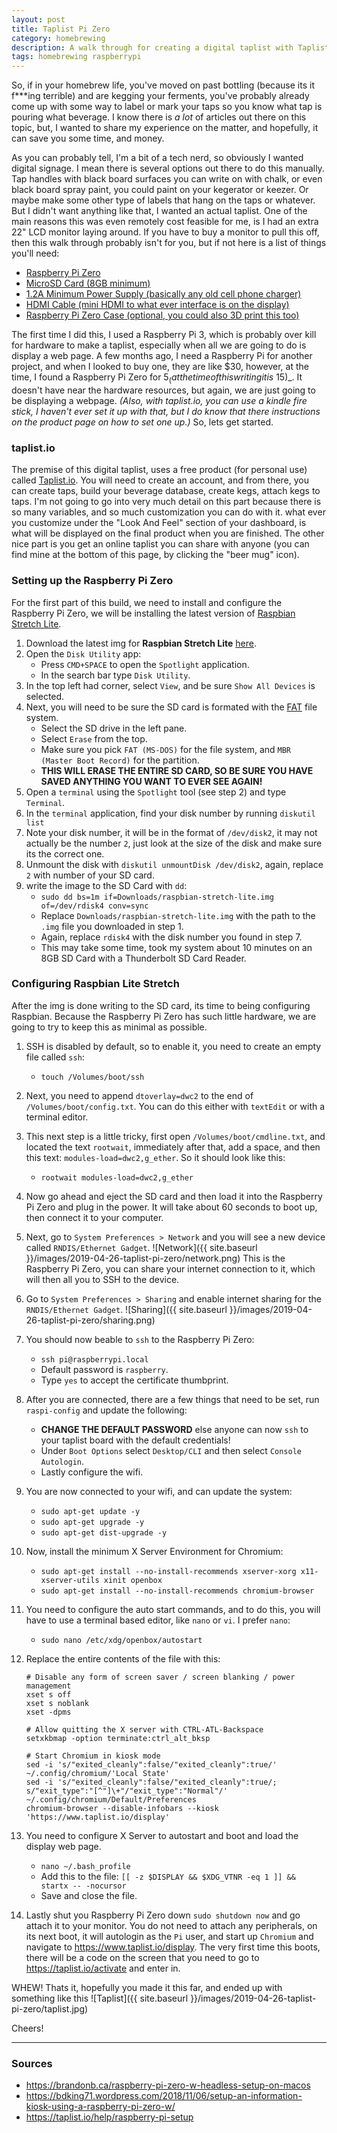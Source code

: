 ```yaml
---
layout: post
title: Taplist Pi Zero
category: homebrewing
description: A walk through for creating a digital taplist with Taplist.io and Raspberry Pi Zero.
tags: homebrewing raspberrypi
---
```


So, if in your homebrew life, you've moved on past bottling (because its it f***ing terrible) and are kegging your ferments, you've probably already come up with some way to label or mark your taps so you know what tap is pouring what beverage.  I know there is _a lot_ of articles out there on this topic, but, I wanted to share my experience on the matter, and hopefully, it can save you some time, and money.

As you can probably tell, I'm a bit of a tech nerd, so obviously I wanted digital signage.  I mean there is several options out there to do this manually.  Tap handles with black board surfaces you can write on with chalk, or even black board spray paint, you could paint on your kegerator or keezer.  Or maybe make some other type of labels that hang on the taps or whatever.  But I didn't want anything like that, I wanted an actual taplist.  One of the main reasons this was even remotely cost feasible for me, is I had an extra 22" LCD monitor laying around.  If you have to buy a monitor to pull this off, then this walk through probably isn't for you, but if not here is a list of things you'll need:

* [Raspberry Pi Zero](https://www.amazon.com/gp/product/B01L3IU6XS/ref=as_li_qf_asin_il_tl?ie=UTF8&tag=angrymrtom-20&creative=9325&linkCode=as2&creativeASIN=B01L3IU6XS&linkId=5ad8ce250e1079a1dbff8a6f1cba3d0d)
* [MicroSD Card (8GB minimum)](https://www.amazon.com/gp/product/B0012Y2LLE/ref=as_li_qf_asin_il_tl?ie=UTF8&tag=angrymrtom-20&creative=9325&linkCode=as2&creativeASIN=B0012Y2LLE&linkId=ee9d9d3e68054a23ab63d1f02537e85e)
* [1.2A Minimum Power Supply (basically any old cell phone charger)](https://www.amazon.com/gp/product/B00GF9T3I0/ref=as_li_qf_asin_il_tl?ie=UTF8&tag=angrymrtom-20&creative=9325&linkCode=as2&creativeASIN=B00GF9T3I0&linkId=0d85b67b54f9a9ee66e63ae36f2a1b7c)
* [HDMI Cable (mini HDMI to what ever interface is on the display)](https://www.amazon.com/gp/product/B01KRKO4MM/ref=as_li_qf_asin_il_tl?ie=UTF8&tag=angrymrtom-20&creative=9325&linkCode=as2&creativeASIN=B01KRKO4MM&linkId=a1915b0866bd47fda46a792c390f5334)
* [Raspberry Pi Zero Case (optional, you could also 3D print this too)](https://www.amazon.com/gp/product/B01HP636I4/ref=as_li_qf_asin_il_tl?ie=UTF8&tag=angrymrtom-20&creative=9325&linkCode=as2&creativeASIN=B01HP636I4&linkId=ab3467b15878cbe5c1780d9c252cd551)

The first time I did this, I used a Raspberry Pi 3, which is probably over kill for hardware to make a taplist, especially when all we are going to do is display a web page.  A few months ago, I need a Raspberry Pi for another project, and when I looked to buy one, they are like $30, however, at the time, I found a Raspberry Pi Zero for $5 _(at the time of this writing it is ~$15)_.  It doesn't have near the hardware resources, but again, we are just going to be displaying a webpage.  _(Also, with taplist.io, you can use a kindle fire stick, I haven't ever set it up with that, but I do know that there instructions on the product page on how to set one up.)_  So, lets get started.

### taplist.io
The premise of this digital taplist, uses a free product (for personal use) called [Taplist.io](https://taplist.io).  You will need to create an account, and from there, you can create taps, build your beverage database, create kegs, attach kegs to taps.  I'm not going to go into very much detail on this part because there is so many variables, and so much customization you can do with it.  what ever you customize under the "Look And Feel" section of your dashboard, is what will be displayed on the final product when you are finished.  The other nice part is you get an online taplist you can share with anyone (you can find mine at the bottom of this page, by clicking the "beer mug" icon).

### Setting up the Raspberry Pi Zero
For the first part of this build, we need to install and configure the Raspberry Pi Zero, we will be installing the latest version of [Raspbian Stretch Lite](https://www.raspbian.org).
1. Download the latest img for **Raspbian Stretch Lite** [here](https://www.raspberrypi.org/downloads/raspbian/).
2. Open the `Disk Utility` app:
    * Press `CMD+SPACE` to open the `Spotlight` application.
    * In the search bar type `Disk Utility`.
3. In the top left had corner, select `View`, and be sure `Show All Devices` is selected.
4. Next, you will need to be sure the SD card is formated with the [FAT](https://en.wikipedia.org/wiki/Design_of_the_FAT_file_system) file system.
    * Select the SD drive in the left pane.
    * Select `Erase` from the top.
    * Make sure you pick `FAT (MS-DOS)` for the file system, and `MBR (Master Boot Record)` for the partition.
    * **THIS WILL ERASE THE ENTIRE SD CARD, SO BE SURE YOU HAVE SAVED ANYTHING YOU WANT TO EVER SEE AGAIN!**
5. Open a `terminal` using the `Spotlight` tool (see step 2) and type `Terminal`.
6. In the `terminal` application, find your disk number by running `diskutil list`
7. Note your disk number, it will be in the format of `/dev/disk2`, it may not actually be the number `2`, just look at the size of the disk and make sure its the correct one.
8. Unmount the disk with `diskutil unmountDisk /dev/disk2`, again, replace `2` with number of your SD card.
9. write the image to the SD Card with `dd`:
    * `sudo dd bs=1m if=Downloads/raspbian-stretch-lite.img of=/dev/rdisk4 conv=sync`
    * Replace `Downloads/raspbian-stretch-lite.img` with the path to the `.img` file you downloaded in step 1.
    * Again, replace `rdisk4` with the disk number you found in step 7.
    * This may take some time, took my system about 10 minutes on an 8GB SD Card with a Thunderbolt SD Card Reader.

### Configuring Raspbian Lite Stretch
After the img is done writing to the SD card, its time to being configuring Raspbian.  Because the Raspberry Pi Zero has such little hardware, we are going to try to keep this as minimal as possible.
1. SSH is disabled by default, so to enable it, you need to create an empty file called `ssh`:
    * `touch /Volumes/boot/ssh`
2. Next, you need to append `dtoverlay=dwc2` to the end of `/Volumes/boot/config.txt`.  You can do this either with `textEdit` or with a terminal editor.
3. This next step is a little tricky, first open `/Volumes/boot/cmdline.txt`, and located the text `rootwait`, immediately after that, add a space, and then this text: `modules-load=dwc2,g_ether`.  So it should look like this:
    * `rootwait modules-load=dwc2,g_ether`
4. Now go ahead and eject the SD card and then load it into the Raspberry Pi Zero and plug in the power.  It will take about 60 seconds to boot up, then connect it to your computer.
5. Next, go to `System Preferences > Network` and you will see a new device called `RNDIS/Ethernet Gadget`.  ![Network]({{ site.baseurl }}/images/2019-04-26-taplist-pi-zero/network.png)  This is the Raspberry Pi Zero, you can share your internet connection to it, which will then all you to SSH to the device.
6. Go to `System Preferences > Sharing` and enable internet sharing for the `RNDIS/Ethernet Gadget`. ![Sharing]({{ site.baseurl }}/images/2019-04-26-taplist-pi-zero/sharing.png)
7. You should now beable to `ssh` to the Raspberry Pi Zero:
    * `ssh pi@raspberrypi.local`
    * Default password is `raspberry`.
    * Type `yes` to accept the certificate thumbprint.
8. After you are connected, there are a few things that need to be set, run `raspi-config` and update the following:
    * **CHANGE THE DEFAULT PASSWORD** else anyone can now `ssh` to your taplist board with the default credentials!
    * Under `Boot Options` select `Desktop/CLI` and then select `Console Autologin`.
    * Lastly configure the wifi.
9. You are now connected to your wifi, and can update the system:
    * `sudo apt-get update -y`
    * `sudo apt-get upgrade -y`
    * `sudo apt-get dist-upgrade -y`
10. Now, install the minimum X Server Environment for Chromium:
    * `sudo apt-get install --no-install-recommends xserver-xorg x11-xserver-utils xinit openbox`
    * `sudo apt-get install --no-install-recommends chromium-browser`
11. You need to configure the auto start commands, and to do this, you will have to use a terminal based editor, like `nano` or `vi`.  I prefer `nano`:
    * `sudo nano /etc/xdg/openbox/autostart`
12. Replace the entire contents of the file with this:

    ```
    # Disable any form of screen saver / screen blanking / power management
    xset s off
    xset s noblank
    xset -dpms

    # Allow quitting the X server with CTRL-ATL-Backspace
    setxkbmap -option terminate:ctrl_alt_bksp

    # Start Chromium in kiosk mode
    sed -i 's/"exited_cleanly":false/"exited_cleanly":true/' ~/.config/chromium/'Local State'
    sed -i 's/"exited_cleanly":false/"exited_cleanly":true/; s/"exit_type":"[^"]\+"/"exit_type":"Normal"/' ~/.config/chromium/Default/Preferences
    chromium-browser --disable-infobars --kiosk 'https://www.taplist.io/display'
    ```

13. You need to configure X Server to autostart and boot and load the display web page.
    * `nano ~/.bash_profile`
    * Add this to the file: `[[ -z $DISPLAY && $XDG_VTNR -eq 1 ]] && startx -- -nocursor`
    * Save and close the file.

14. Lastly shut you Raspberry Pi Zero down `sudo shutdown now` and go attach it to your monitor.  You do not need to attach any peripherals, on its next boot, it will autologin as the `Pi` user, and start up `Chromium` and navigate to https://www.taplist.io/display.  The very first time this boots, there will be a code on the screen that you need to go to https://taplist.io/activate and enter in.

WHEW!  Thats it, hopefully you made it this far, and ended up with something like this ![Taplist]({{ site.baseurl }}/images/2019-04-26-taplist-pi-zero/taplist.jpg)

Cheers!

---

### Sources
* https://brandonb.ca/raspberry-pi-zero-w-headless-setup-on-macos
* https://bdking71.wordpress.com/2018/11/06/setup-an-information-kiosk-using-a-raspberry-pi-zero-w/
* https://taplist.io/help/raspberry-pi-setup
